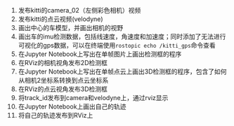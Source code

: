 1. 发布kitti的camera_02（左侧彩色相机）视频  
2. 发布kitti的点云视频(velodyne)  
3. 画出中心的车模型，并画出相机的视野  
4. 画出车的imu检测数据，包括线速度，角速度和加速度；同时添加了无法进行可视化的gps数据，可以在终端使用`rostopic echo /kitti_gps`命令查看  
5. 在Jupyter Notebook上写出在单帧图片上画出检测框的程序  
6. 在RViz的相机视角发布2D检测框  
7. 在Jupyter Notebook上写出在单帧点云上画出3D检测框的程序，包含了如何从相机2坐标系转换到点云坐标系  
8. 在RViz的点云视角发布3D检测框  
9. 将track_id发布到camera和velodyne上，通过rviz显示  
10. 在Jupyter Notebook上画出自己的轨迹  
11. 将自己的轨迹发布到RViz上  
